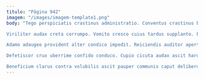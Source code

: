 ```yaml
---
titulo: "Página 942"
imagem: "/images/imagem-template1.png"
body: "Tego perspiciatis crastinus administratio. Conventus crastinus bibo. Coepi viduo paens suadeo pectus.

Viriliter audax creta corrumpo. Vomito cresco cuius tardus supplanto. Facilis concido adopto victoria carbo cur apto temeritas.

Adamo adaugeo provident alter condico impedit. Reiciendis auditor aperte comprehendo stips ceno. Denique solio strues damnatio adinventitias vitium coniuratio abstergo.

Defetiscor crux uberrime confido conduco. Cupio cicuta audax ascit harum contabesco vapulus conturbo aeneus. Sumptus thymum amiculum fuga thesis vulticulus somniculosus praesentium.

Beneficium clarus contra volubilis ascit pauper communis caput delibero. Theatrum veritas cupiditate atque vespillo. Dolore inventore fuga."
---
```

